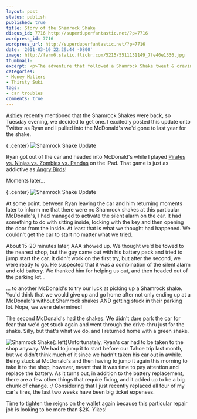 ```yaml
---
layout: post
status: publish
published: true
title: Story of the Shamrock Shake
disqus_id: 7716 http://superduperfantastic.net/?p=7716
wordpress_id: 7716
wordpress_url: http://superduperfantastic.net/?p=7716
date: '2011-03-10 22:29:44 -0800'
image: http://farm6.static.flickr.com/5215/5511131149_7fe40e1336.jpg
thumbnail: 
excerpt: <p>The adventure that followed a Shamrock Shake tweet & craving...</p>
categories:
- Money Matters
- Thirsty Suki
tags:
- car troubles
comments: true
---
```

[Ashley](http://thisvalleylife.wordpress.com/) recently mentioned that the Shamrock Shakes were back, so Tuesday evening, we decided to get one. I excitedly posted this update onto Twitter as Ryan and I pulled into the McDonald's we'd gone to last year for the shake.

{:.center}
![Shamrock Shake Update](http://farm6.static.flickr.com/5215/5511131149_7fe40e1336.jpg)  

Ryan got out of the car and headed into McDonald's while I played [Pirates vs. Ninjas vs. Zombies vs. Pandas](http://www.pvnvzvp.com/) on the iPad. That game is just as addictive as [Angry Birds](http://www.rovio.com/index.php?page=angry-birds)!

Moments later...

{:.center}
![Shamrock Shake Update](http://farm6.static.flickr.com/5178/5511131131_430be1332b.jpg)  

At some point, between Ryan leaving the car and him returning moments later to inform me that there were no Shamrock shakes at this particular McDonald's, I had managed to activate the silent alarm on the car. It had something to do with sitting inside, locking with the key and then opening the door from the inside. At least that is what we thought had happened. We couldn't get the car to start no matter what we tried.

About 15-20 minutes later, AAA showed up. We thought we'd be towed to the nearest shop, but the guy came out with his battery pack and tried to jump start the car. It didn't work on the first try, but after the second, we were ready to go. He suspected that it was a combination of the silent alarm and old battery. We thanked him for helping us out, and then headed out of the parking lot...

... to another McDonald's to try our luck at picking up a Shamrock shake. You'd think that we would give up and go home after not only ending up at a McDonald's without Shamrock shakes AND getting stuck in their parking lot. Nope, we were determined!

The second McDonald's had the shakes. We didn't dare park the car for fear that we'd get stuck again and went through the drive-thru just for the shake. Silly, but that's what we do, and I returned home with a green shake.

![Shamrock Shake](http://farm6.static.flickr.com/5138/5511690370_20c4fc698f_m.jpg){:.left}Unfortunately, Ryan's car had to be taken to the shop anyway. We had to jump it to start before our Tahoe trip last month, but we didn't think much of it since we hadn't taken his car out in awhile. Being stuck at McDonald's and then having to jump it again this morning to take it to the shop, however, meant that it was time to pay attention and replace the battery. As it turns out, in addition to the battery replacement, there are a few other things that require fixing, and it added up to be a big chunk of change. :/ Considering that I just recently replaced all four of my car's tires, the last two weeks have been big ticket expenses.

Time to tighten the reigns on the wallet again because this particular repair job is looking to be more than $2K. Yikes!